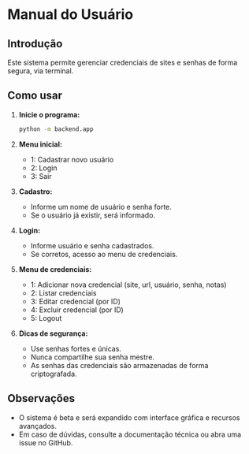 # Manual do Usuário

## Introdução
Este sistema permite gerenciar credenciais de sites e senhas de forma segura, via terminal.

## Como usar

1. **Inicie o programa:**
   ```bash
   python -m backend.app
   ```

2. **Menu inicial:**
   - 1: Cadastrar novo usuário
   - 2: Login
   - 3: Sair

3. **Cadastro:**
   - Informe um nome de usuário e senha forte.
   - Se o usuário já existir, será informado.

4. **Login:**
   - Informe usuário e senha cadastrados.
   - Se corretos, acesso ao menu de credenciais.

5. **Menu de credenciais:**
   - 1: Adicionar nova credencial (site, url, usuário, senha, notas)
   - 2: Listar credenciais
   - 3: Editar credencial (por ID)
   - 4: Excluir credencial (por ID)
   - 5: Logout

6. **Dicas de segurança:**
   - Use senhas fortes e únicas.
   - Nunca compartilhe sua senha mestre.
   - As senhas das credenciais são armazenadas de forma criptografada.

## Observações
- O sistema é beta e será expandido com interface gráfica e recursos avançados.
- Em caso de dúvidas, consulte a documentação técnica ou abra uma issue no GitHub. 